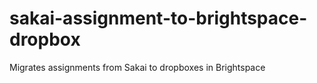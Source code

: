 # sakai-assignment-to-brightspace-dropbox
Migrates assignments from Sakai to dropboxes in Brightspace
